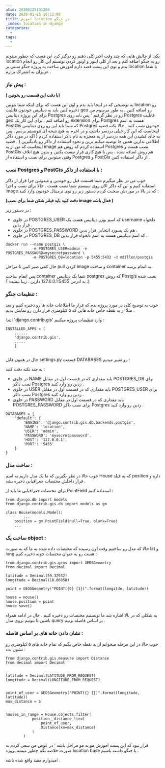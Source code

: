 ```yaml
---
utid: 20200125191208
date: 2020-01-25 19:12:08
title: اموزش location در جنگو
_index: location-in-django
categories:
  -
tags:
  -
---
```


یکی از چالش هایی که چند وقت اخیر کلی ذهنم رو درگیر کرد این هست که چطور میتونم location رو به جنگو اضافه کنم و بعد از کلی اینور و اونور کردن تونستم این کار رو انجام بدم و توی این پست قصد دارم اموزش ساخت یه پروژه جنگو مبتنی بر location با شما عزیزان به اشتراک بزارم .



### پیش نیاز :

**( با دقت این قسمت رو بخونین)**

یه توضیحی که در اینجا باید بدم و اون این هست که برای اینکه شما بتونین location رو ذخیره کنین باید به دیتابیس خودتون قابلیت geo رو اضافه کنین . به طور مرسوم من برای این پروژه دیتابیس Postgres رو در نظر گرفتم ٬ پس باید روی Postgres قابلیت geo رو اضافه کنم . برای این کار یک extension برای Postgres هست به اسم PostGis که شما باید این رو روی دیتابیس Postgres خودتون نصب کنید . حالا نکته قضیه اینجاست که این کار خیلی دردسر داشت و در اخرم به هیچ نتیجه ای نتونستم برسم . پس به جای کشیدن این همه دردسر از یه معجزه به نام داکر استفاده کردم ( اگه در مورد داکر اطلاعی ندارین همین جا توصیه میکنم برین و نحوه استفاده از داکر رو یادبگیرین ) . قضیه اینجاست که من از یه image استفاده کردم که روش هم Postgres نصب هست و PostGis هم روش اضافه شده . پس با هیچ کاری قرار نیست بکنین و بدون هیچ اتلاف وقتی میتونین برای نصب و استفاده از Postgres و PostGis از داکر استفاده کنین . 



### نصب Postgres و PostGis با استفاده از داکر :

خوب من در نظر میگیرم شما قسمت قبل رو خوندین و میدونین چرا قرار از داکر استفاده کنیم و این که داکر الان روی سیستم شما نصب هست . حالا برای نصب  و اجرا image که در بالا در موردش صحبت کردم دستور زیر رو توی ترمینال خودتون وارد کنید :

**(دقت کنید باید فیلتر شکن شما برای نصب image فعال باشه )**

در دستور زیر :

- در جلوی POSTGRES_USER که اسم یوزر دیتابیس هست یک username دلخواه قرار بدین .
- در جلوی POSTGRES_PASSWORD هم یک پسورد انتخابی قرار بدین .
- در جلوی POSTGRES_DB که اسم دیتابیس هست یه اسم دلخواه قرار بدین .

```
docker run --name postgis \
			-e POSTGRES_USER=admin -e POSTGRES_PASSWORD=mysecretpassword \
			-e POSTGRES_DB=location -p 5455:5432 -d mdillon/postgis
```

 حال کمی صبر کنین تا مراحل pull کردن image و ساخت container به اتمام برسه . 

پس اتمام ساخت container شما یک دیتابیس postgres که روش Postgis نصب شده به ادرس 127.0.0.1:5455 دارین . زیبا نیست ؟ :)



### تنظیمات جنگو  :

خوب یه توضیح کلی در مورد پروژه بدم که قرار ما اطلاعات خانه ها رو ذخیره کنیم و بعد مثلا از یه نقطه خاص خانه هایی که ۵ کیلومتری قرار دارن رو نمایش بدیم .

ابتدا 'django.contrib.gis' وارد تنظیمات پروژه میکنیم :

```
INSTALLED_APPS = [
	......
	'django.contrib.gis',
	.....
	]
	
```

حال در همون فایل settings.py قسمت DATABASES رو تغییر میدیم :

به چند نکته دقت کنید :

- در جلوی NAME باید مقداری که در قسمت اول در مقابل POSTGRES_DB برای نصب  داکر Postgres زدین رو وارد کنید .
- در جلوی USER باید مقداری که در قسمت اول در مقابل POSTGRES_USER برای نصب  داکر Postgres زدین رو وارد کنید .
- در جلوی PASSWORD باید مقداری که در قسمت اول در مقابل POSTGRES_PASSWORD برای نصب  داکر Postgres زدین رو وارد کنید .

```
DATABASES = {
    'default': {
        'ENGINE': 'django.contrib.gis.db.backends.postgis',
        'NAME': 'location',
        'USER': 'admin',
        'PASSWORD': 'mysecretpassword',
        'HOST': '127.0.0.1',
        'PORT': '5455'
    }
}
```



### ساخت مدل :

خوب حالا در نظر بگیرین که ما یک مدل داریم به اسم House که یه فیلد position داره و قرار داخلش مختصات جغرافیایی ذخیره بشه .

برای مختصات جغرافیایی ما باید از PointField استفاده کنیم :

```
from django.db import models
from django.contrib.gis.db import models as gm

class House(models.Model):
		...
    position = gm.PointField(null=True, blank=True)
    ...
```



### ساخت یک object :

حالا که مدل رو ساختیم وقت اون رسیده که مختصات داده شده به ما که به صورت lat و long هست رو به عنوان مختصات خونه ذخیره کنیم :

```
from django.contrib.gis.geos import GEOSGeometry
from decimal import Decimal

latitude = Decimal(59.32932)
longitude = Decimal(18.06858)

point = GEOSGeometry("POINT({0} {1})".format(longitde, latitude))

house = House()
house.position = point
house.save()
```

به شکلی که در بالا اشاره شد ما تونستیم مختصات رو ذخیره کنیم . حال در ادامه همراه باشین تا بتونیم بروی مدل query بر اساس فاصله بزنیم .



### نشان دادن خانه های بر اساس فاصله :

خوب حالا در این مرحله میخوایم از یه نقطه خاص بگیم که تمام خانه های ۵ کیلومتری رو نشون بده :

```
from django.contrib.gis.measure import Distance
from decimal import Decimal


latitude = Decimal(LATITUDE_FROM_REQUEST)
longitude = Decimal(LONGITUDE_FROM_REQUEST)


point_of_user = GEOSGeometry("POINT({} {})".format(longitude, latitude))
max_distance = 5


houses_in_range = House.objects.filter(
            position__distance_lte=(
                point_of_user,
                Distance(km=max_distance)
            )
        )
```



قرار نبود که این پست اموزش مو به مو مراحل باشه ٬ در عوض من سعی کردم به صورت خلاصه بگم چطور میشه پروژه location base با جنگو داشته باشیم .

 امیدوارم مفید واقع شده باشه . 

